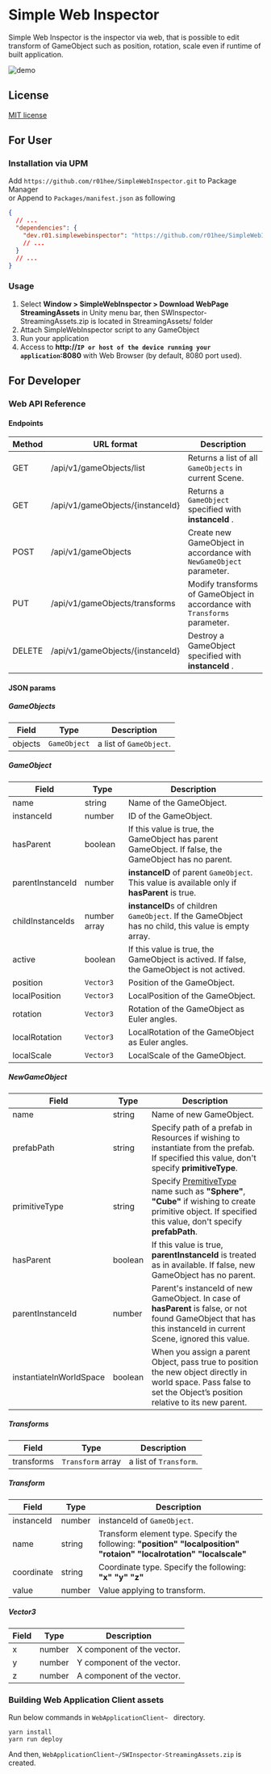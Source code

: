 # Simple Web Inspector

Simple Web Inspector is the inspector via web, that is possible to edit transform of GameObject such as position, rotation, scale even if runtime of built application.

![demo](https://raw.githubusercontent.com/wiki/r01hee/SimpleWebInspector/images/demo.gif)

## License

[MIT license](LICENSE)

## For User
### Installation via UPM
Add `https://github.com/r01hee/SimpleWebInspector.git` to Package Manager  
or Append to `Packages/manifest.json` as following
```json
{
  // ...
  "dependencies": {
    "dev.r01.simplewebinspector": "https://github.com/r01hee/SimpleWebInspector.git",
    // ...
  }
  // ...
}
```

### Usage

1. Select **Window > SimpleWebInspector > Download WebPage StreamingAssets** in Unity menu bar, then SWInspector-StreamingAssets.zip is located in StreamingAssets/ folder
2. Attach SimpleWebInspector script to any GameObject
3. Run your application
4. Access to **http://`IP or host of the device running your application`:8080** with Web Browser (by default, 8080 port used).

## For Developer
### Web API Reference
#### Endpoints
| Method | URL format | Description |
| ------ | ---------- | ----------- |
| GET    | /api/v1/gameObjects/list | Returns a list of all `GameObjects` in current Scene. |
| GET    | /api/v1/gameObjects/{instanceId} | Returns a `GameObject` specified with **instanceId** . |
| POST   | /api/v1/gameObjects | Create new GameObject in accordance with `NewGameObject` parameter. |
| PUT    | /api/v1/gameObjects/transforms | Modify transforms of GameObject in accordance with `Transforms` parameter. |
| DELETE | /api/v1/gameObjects/{instanceId} | Destroy a GameObject specified with **instanceId** . |

#### JSON params
##### GameObjects
| Field | Type | Description |
| ----- | ---- | ----------- |
| objects | `GameObject` | a list of `GameObject`. |
 
##### GameObject
| Field | Type | Description |
| ----- | ---- | ----------- |
| name | string | Name of the GameObject. |
| instanceId | number | ID of the GameObject. |
| hasParent | boolean | If this value is true, the GameObject has parent GameObject. If false, the GameObject has no parent. |
| parentInstanceId | number | **instanceID** of parent `GameObject`. This value is available only if **hasParent** is true. |
| childInstanceIds | number array | **instanceID**s of children `GameObject`. If the GameObject has no child, this value is empty array. |
| active | boolean | If this value is true, the GameObject is actived. If false, the GameObject is not actived. |
| position | `Vector3` | Position of the GameObject. |
| localPosition | `Vector3` | LocalPosition of the GameObject. |
| rotation | `Vector3` | Rotation of the GameObject as Euler angles. |
| localRotation | `Vector3` | LocalRotation of the GameObject as Euler angles. |
| localScale | `Vector3` | LocalScale of the GameObject. |

##### NewGameObject
| Field | Type | Description |
| ----- | ---- | ----------- |
| name | string | Name of new GameObject. |
| prefabPath | string | Specify path of a prefab in Resources if wishing to instantiate from the prefab. If specified this value, don't specify **primitiveType**. |
| primitiveType | string | Specify [PremitiveType](https://docs.unity3d.com/ja/2019.4/ScriptReference/PrimitiveType.html) name such as **"Sphere"**, **"Cube"** if wishing to create primitive object. If specified this value, don't specify **prefabPath**. |
| hasParent | boolean | If this value is true, **parentInstanceId** is treated as in available. If false, new GameObject has no parent. |
| parentInstanceId | number | Parent's instanceId of new GameObject. In case of **hasParent** is false, or not found GameObject that has this instanceId in current Scene, ignored this value. |
| instantiateInWorldSpace | boolean | When you assign a parent Object, pass true to position the new object directly in world space. Pass false to set the Object’s position relative to its new parent. |

##### Transforms
| Field | Type | Description |
| ----- | ---- | ----------- |
| transforms | `Transform` array | a list of `Transform`. |

##### Transform
| Field | Type | Description |
| ----- | ---- | ----------- |
| instanceId | number | instanceId of `GameObject`. |
| name | string | Transform element type. Specify the following: **"position"** **"localposition"** **"rotaion"** **"localrotation"** **"localscale"** |
| coordinate | string | Coordinate type. Specify the following: **"x"** **"y"** **"z"** 
| value | number | Value applying to transform. |

##### Vector3
| Field | Type | Description |
| ----- | ---- | ----------- |
| x | number | X component of the vector. |
| y | number | Y component of the vector. |
| z | number | A component of the vector. |

### Building Web Application Client assets

Run below commands in `WebApplicationClient~ ` directory.

```console
yarn install
yarn run deploy
```

And then, `WebApplicationClient~/SWInspector-StreamingAssets.zip` is created.